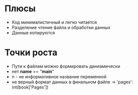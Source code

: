 # Плюсы
* Код минималистичный и легко читается
* Разделение чтение файла и обработки данных
* Данные копируются


# Точки роста
* Пути к файлам можно формировать диниамически
* нет __name__ == "__main__"
* n - не информативное название переменной
* не верный формат данных в финальном файле -> 'pages': int(book['Pages'])